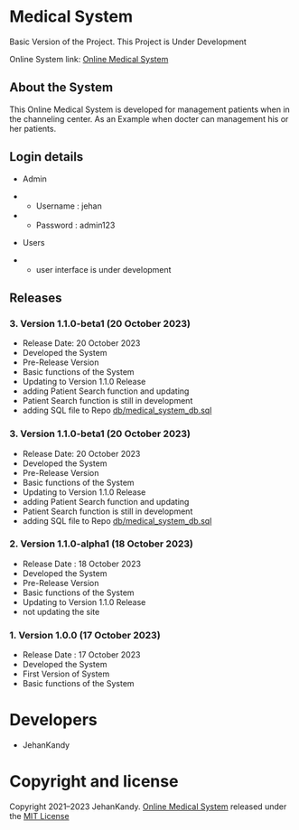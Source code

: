 # Medical System

Basic Version of the Project. This Project is Under Development

Online System link: [Online Medical System](http://medicalsystem.42web.io/)

## About the System

This Online Medical System is developed for management patients when in the channeling center. As an Example when docter can management his or her patients.

## Login details

- Admin
- - Username : jehan
- - Password : admin123

- Users
- - user interface is under development

## Releases

### 3. Version 1.1.0-beta1 (20 October 2023)
- Release Date: 20 October 2023
- Developed the System
- Pre-Release Version
- Basic functions of the System
- Updating to Version 1.1.0 Release
- adding Patient Search function and updating
- Patient Search function is still in development
- adding SQL file to Repo [db/medical_system_db.sql](https://github.com/BackendExpert/medical-system/blob/master/db/medical_system_db.sql)

### 3. Version 1.1.0-beta1 (20 October 2023)
- Release Date: 20 October 2023
- Developed the System
- Pre-Release Version
- Basic functions of the System
- Updating to Version 1.1.0 Release
- adding Patient Search function and updating
- Patient Search function is still in development
- adding SQL file to Repo [db/medical_system_db.sql](https://github.com/BackendExpert/medical-system/blob/master/db/medical_system_db.sql)

### 2. Version 1.1.0-alpha1 (18 October 2023)
- Release Date : 18 October 2023
- Developed the System
- Pre-Release Version
- Basic functions of the System
- Updating to Version 1.1.0 Release
- not updating the site

### 1. Version 1.0.0 (17 October 2023)
- Release Date : 17 October 2023
- Developed the System
- First Version of System
- Basic functions of the System

# Developers

- JehanKandy


# Copyright and license

Copyright 2021–2023 JehanKandy. [Online Medical System](https://github.com/BackendExpert/medical-system) released under the [MIT License](https://github.com/BackendExpert/medical-system/blob/master/LICENSE)